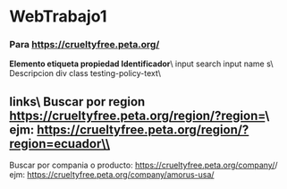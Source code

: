 # WebTrabajo1
### Para https://crueltyfree.peta.org/
**Elemento        etiqueta    propiedad        Identificador**\\
input search    input       name              s\\
Descripcion     div         class             testing-policy-text\\

**links**\\
Buscar por region https://crueltyfree.peta.org/region/?region=<region>\\
ejm: https://crueltyfree.peta.org/region/?region=ecuador\\
---
Buscar por compania o producto:
https://crueltyfree.peta.org/company/<clave>/
ejm: https://crueltyfree.peta.org/company/amorus-usa/

